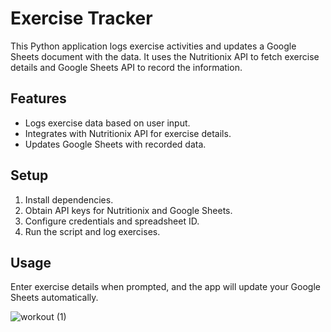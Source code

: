 # Exercise Tracker

This Python application logs exercise activities and updates a Google Sheets document with the data. It uses the Nutritionix API to fetch exercise details and Google Sheets API to record the information.

## Features

- Logs exercise data based on user input.
- Integrates with Nutritionix API for exercise details.
- Updates Google Sheets with recorded data.

## Setup

1. Install dependencies.
2. Obtain API keys for Nutritionix and Google Sheets.
3. Configure credentials and spreadsheet ID.
4. Run the script and log exercises.

## Usage

Enter exercise details when prompted, and the app will update your Google Sheets automatically.


![workout (1)](https://github.com/user-attachments/assets/2be7bd5b-04a0-42f9-8ae2-af4fa015b0aa)
